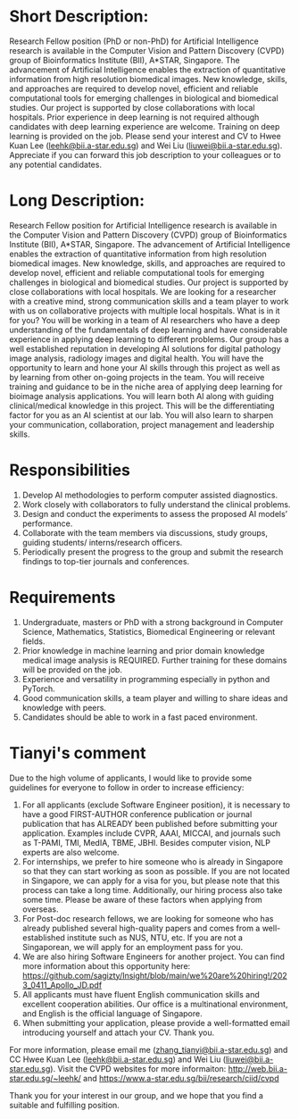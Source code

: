 # Short Description:
Research Fellow position (PhD or non-PhD) for Artificial Intelligence research is available in the Computer Vision and Pattern Discovery (CVPD) group of Bioinformatics Institute (BII), A*STAR, Singapore. The advancement of Artificial Intelligence enables the extraction of quantitative information from high resolution biomedical images. New knowledge, skills, and approaches are required to develop novel, efficient and reliable computational tools for emerging challenges in biological and biomedical studies. Our project is supported by close collaborations with local hospitals. Prior experience in deep learning is not required although candidates with deep learning experience are welcome. Training on deep learning is provided on the job. Please send your interest and CV to Hwee Kuan Lee (leehk@bii.a-star.edu.sg) and Wei Liu (liuwei@bii.a-star.edu.sg). Appreciate if you can forward this job description to your colleagues or to any potential candidates.
# Long Description:
Research Fellow position for Artificial Intelligence research is available in the Computer Vision and Pattern Discovery (CVPD) group of Bioinformatics Institute (BII), A*STAR, Singapore. The advancement of Artificial Intelligence enables the extraction of quantitative information from high resolution biomedical images. New knowledge, skills, and approaches are required to develop novel, efficient and reliable computational tools for emerging challenges in biological and biomedical studies. Our project is supported by close collaborations with local hospitals. We are looking for a researcher with a creative mind, strong communication skills and a team player to work with us on collaborative projects with multiple local hospitals.
What is in it for you? You will be working in a team of AI researchers who have a deep understanding of the fundamentals of deep learning and have considerable experience in applying deep learning to different problems. Our group has a well established reputation in developing AI solutions for digital pathology image analysis, radiology images and digital health. You will have the opportunity to learn and hone your AI skills through this project as well as by learning from other on-going projects in the team. You will receive training and guidance to be in the niche area of applying deep learning for bioimage analysis applications. You will learn both AI along with guiding clinical/medical knowledge in this project. This will be the differentiating factor for you as an AI scientist at our lab. You will also learn to sharpen your communication, collaboration, project management and leadership skills.

# Responsibilities
1. Develop AI methodologies to perform computer assisted diagnostics.
2. Work closely with collaborators to fully understand the clinical problems.
3. Design and conduct the experiments to assess the proposed AI models’ performance.
4. Collaborate with the team members via discussions, study groups, guiding students/
interns/research officers.
5. Periodically present the progress to the group and submit the research findings to top-tier journals and conferences. 

# Requirements
1. Undergraduate, masters or PhD with a strong background in Computer Science, Mathematics, Statistics, Biomedical Engineering or relevant fields.
2. Prior knowledge in machine learning and prior domain knowledge medical image analysis is REQUIRED. Further training for these domains will be provided on the job.
3. Experience and versatility in programming especially in python and PyTorch.
4. Good communication skills, a team player and willing to share ideas and knowledge with peers.
6. Candidates should be able to work in a fast paced environment.

# Tianyi's comment
Due to the high volume of applicants, I would like to provide some guidelines for everyone to follow in order to increase efficiency:
1. For all applicants (exclude Software Engineer position), it is necessary to have a good FIRST-AUTHOR conference publication or journal publication that has ALREADY been published before submitting your application. Examples include CVPR, AAAI, MICCAI, and journals such as T-PAMI, TMI, MedIA, TBME, JBHI. Besides computer vision, NLP experts are also welcome.
2. For internships, we prefer to hire someone who is already in Singapore so that they can start working as soon as possible. If you are not located in Singapore, we can apply for a visa for you, but please note that this process can take a long time. Additionally, our hiring process also take some time. Please be aware of these factors when applying from overseas.
3. For Post-doc research fellows, we are looking for someone who has already published several high-quality papers and comes from a well-established institute such as NUS, NTU, etc. If you are not a Singaporean, we will apply for an employment pass for you.
4. We are also hiring Software Engineers for another project. You can find more information about this opportunity here: https://github.com/sagizty/Insight/blob/main/we%20are%20hiring!/2023_0411_Apollo_JD.pdf
5. All applicants must have fluent English communication skills and excellent cooperation abilities. Our office is a multinational environment, and English is the official language of Singapore.
6. When submitting your application, please provide a well-formatted email introducing yourself and attach your CV. Thank you.


For more information, please email me (zhang_tianyi@bii.a-star.edu.sg) and CC Hwee Kuan Lee (leehk@bii.a-star.edu.sg) and Wei Liu (liuwei@bii.a-star.edu.sg). 
Visit the CVPD websites for more informaiton: http://web.bii.a-star.edu.sg/~leehk/ and https://www.a-star.edu.sg/bii/research/ciid/cvpd

Thank you for your interest in our group, and we hope that you find a suitable and fulfilling position.
